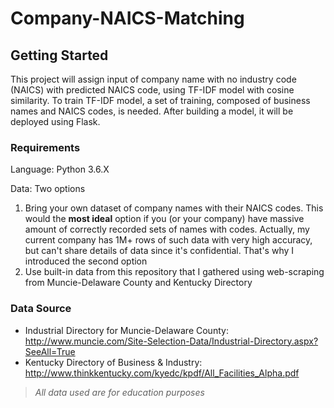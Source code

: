 # Company-NAICS-Matching

## Getting Started
This project will assign input of company name with no industry code (NAICS) with predicted NAICS code, using TF-IDF model with cosine similarity. To train TF-IDF model, a set of training, composed of business names and NAICS codes, is needed. After building a model, it will be deployed using Flask.

### Requirements
Language: Python 3.6.X

Data: Two options
1. Bring your own dataset of company names with their NAICS codes. This would the **most ideal** option if you (or your company) have massive amount of correctly recorded sets of names with codes. Actually, my current company has 1M+ rows of such data with very high accuracy, but can't share details of data since it's confidential. That's why I introduced the second option
2. Use built-in data from this repository that I gathered using web-scraping from Muncie-Delaware County and Kentucky Directory


### Data Source
* Industrial Directory for Muncie-Delaware County: http://www.muncie.com/Site-Selection-Data/Industrial-Directory.aspx?SeeAll=True
* Kentucky Directory of Business & Industry: http://www.thinkkentucky.com/kyedc/kpdf/All_Facilities_Alpha.pdf

> *All data used are for education purposes*
